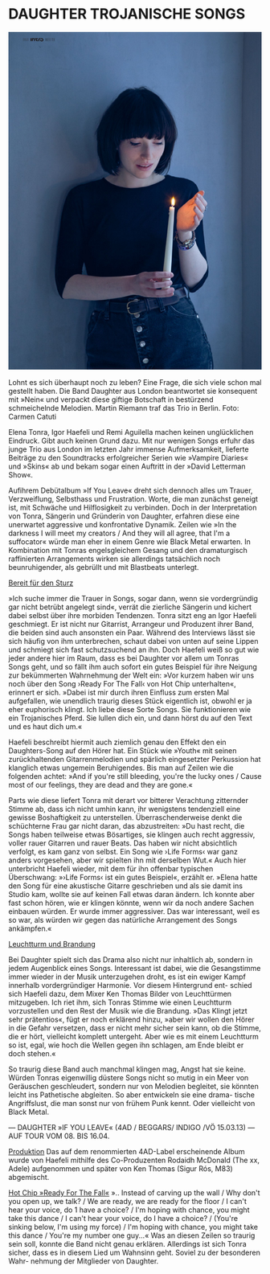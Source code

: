 # DAUGHTER TROJANISCHE SONGS

<img src="https://github.com/paranoidandroid-96/Daughter-Interviews/blob/e93dd769a71dd2a0e884cef21ad0b0e3a16dc19f/Images/0_intro.jpg">

Lohnt es sich überhaupt noch zu leben? Eine Frage, die sich viele schon mal gestellt haben. Die Band Daughter
aus London beantwortet sie konsequent mit »Nein« und verpackt diese giftige Botschaft in bestürzend
schmeichelnde Melodien. Martin Riemann traf das Trio in Berlin. Foto: Carmen Catuti

Elena Tonra, Igor Haefeli und Remi Aguilella machen keinen unglücklichen Eindruck. Gibt auch keinen Grund dazu. Mit nur wenigen Songs erfuhr das junge Trio aus London im letzten Jahr immense Aufmerksamkeit, lieferte Beiträge zu den Soundtracks erfolgreicher Serien wie »Vampire Diaries« und »Skins« ab und bekam sogar einen Auftritt in der »David Letterman Show«.

Aufihrem Debütalbum »If You Leave« dreht sich dennoch alles um Trauer, Verzweiflung, Selbsthass und Frustration. Worte, die man zunächst geneigt ist, mit Schwäche und Hilflosigkeit zu verbinden. Doch in der Interpretation von Tonra, Sängerin und Gründerin von Daughter, erfahren diese eine unerwartet aggressive und konfrontative Dynamik. Zeilen wie »In the darkness I will meet my creators / And they will all agree, that I'm a suffocator« würde man eher in einem Genre wie Black Metal erwarten. In Kombination mit Tonras engelsgleichem Gesang und den dramaturgisch raffinierten Arrangements wirken sie allerdings tatsächlich noch beunruhigender, als gebrüllt und mit Blastbeats unterlegt.

<u>Bereit für den Sturz</u>

»Ich suche immer die Trauer in Songs, sogar dann, wenn sie vordergründig gar nicht betrübt angelegt sind«, verrät die zierliche Sängerin und kichert dabei selbst über ihre morbiden Tendenzen. Tonra sitzt eng an Igor Haefeli geschmiegt. Er ist nicht nur Gitarrist, Arrangeur und Produzent ihrer Band, die beiden sind auch ansonsten ein Paar. Während des Interviews lässt sie sich häufig von ihm unterbrechen, schaut dabei von unten auf seine Lippen und schmiegt sich fast schutzsuchend an ihn. Doch Haefeli weiß so gut wie jeder andere hier im Raum, dass es bei Daughter vor allem um Tonras Songs geht, und so fällt ihm auch sofort ein gutes Beispiel für ihre Neigung zur bekümmerten Wahrnehmung der Welt ein: »Vor kurzem haben wir uns noch über den Song ›Ready For The Fall‹ von Hot Chip unterhalten«, erinnert er sich. »Dabei ist mir durch ihren Einfluss zum ersten Mal aufgefallen, wie unendlich traurig dieses Stück eigentlich ist, obwohl er ja eher euphorisch klingt. Ich liebe diese Sorte Songs. Sie funktionieren wie ein Trojanisches Pferd. Sie lullen dich ein, und dann hörst du auf den Text und es haut dich um.« 

Haefeli beschreibt hiermit auch ziemlich genau den Effekt den ein Daughters-Song auf den Hörer hat. Ein Stück wie »Youth« mit seinen zurückhaltenden Gitarrenmelodien und spärlich eingesetzter Perkussion hat klanglich etwas ungemein Beruhigendes. Bis man auf Zeilen wie die folgenden achtet: »And if you're still bleeding, you're the lucky ones / Cause most of our feelings, they are dead and they are gone.«

Parts wie diese liefert Tonra mit derart vor bitterer Verachtung zitternder Stimme ab, dass ich nicht umhin kann, ihr wenigstens tendenziell eine gewisse Boshaftigkeit zu unterstellen. Überraschenderweise denkt die schüchterne Frau gar nicht daran, das abzustreiten: »Du hast recht, die Songs haben teilweise etwas Bösartiges, sie klingen auch recht aggressiv, voller rauer Gitarren und rauer Beats. Das haben wir nicht absichtlich verfolgt, es kam ganz von selbst. Ein Song wie ›Life Forms‹ war ganz anders vorgesehen, aber wir spielten ihn mit derselben Wut.« Auch hier unterbricht Haefeli wieder, mit dem für ihn offenbar typischen Überschwang: »›Life Forms‹ ist ein gutes Beispiel«, erzählt er. »Elena hatte den Song für eine akustische Gitarre geschrieben und als sie damit ins Studio kam, wollte sie auf keinen Fall etwas daran ändern. Ich konnte aber fast schon hören, wie er klingen könnte, wenn wir da noch andere Sachen einbauen würden. Er wurde immer aggressiver. Das war interessant, weil es so war, als würden wir gegen das natürliche Arrangement des Songs ankämpfen.«

<u>Leuchtturm und Brandung</u>

Bei Daughter spielt sich das Drama also nicht nur inhaltlich ab, sondern in jedem Augenblick eines Songs. Interessant ist dabei, wie die Gesangstimme immer wieder in der Musik unterzugehen droht, es ist ein ewiger Kampf innerhalb vordergründiger Harmonie. Vor diesem Hintergrund ent- schied sich Haefeli dazu, dem Mixer Ken Thomas Bilder von Leuchttürmen mitzugeben. Ich riet ihm, sich Tonras Stimme wie einen Leuchtturm vorzustellen und den Rest der Musik wie die Brandung. »Das Klingt jetzt sehr prätentios«, fügt er noch erklärend hinzu, »aber wir wollen den Hörer in die Gefahr versetzen, dass er nicht mehr sicher sein kann, ob die Stimme, die er hört, vielleicht komplett untergeht. Aber wie es mit einem Leuchtturm so ist, egal, wie hoch die Wellen gegen ihn schlagen, am Ende bleibt er doch stehen.«

So traurig diese Band auch manchmal klingen mag, Angst hat sie keine. Würden Tonras eigenwillig düstere Songs nicht so mutig in ein Meer von Geräuschen geschleudert, sondern nur von Melodien begleitet, sie könnten leicht ins Pathetische abgleiten. So aber entwickeln sie eine drama- tische Angriffslust, die man sonst nur von frühem Punk kennt. Oder vielleicht von Black Metal.

— DAUGHTER »IF YOU LEAVE« (4AD / BEGGARS/ INDIGO /VÖ 15.03.13)
— AUF TOUR VOM 08. BIS 16.04.

<u>Produktion</u>
Das auf dem renommierten 4AD-Label erscheinende Album wurde von Haefeli mithilfe des Co-Produzenten Rodaidh McDonald (The xx, Adele) aufgenommen und später von Ken Thomas (Sigur Rós, M83) abgemischt.

<u>Hot Chip »Ready For The Fall«</u>
».. Instead of carving up the wall / Why don't you open up, we talk? / We are ready, we are ready for the floor / I can't hear your voice, do 1 have a choice? / I'm hoping with chance, you might take this dance / I can't hear your voice, do I have a choice? / (You're sinking below, I'm using my force) / I'm hoping with chance, you might take this dance / You're my number one guy...« Was an diesen Zeilen so traurig sein soll, konnte die Band nicht genau erklären. Allerdings ist sich Tonra sicher, dass es in diesem Lied um Wahnsinn geht. Soviel zu der besonderen Wahr- nehmung der Mitglieder von Daughter.
